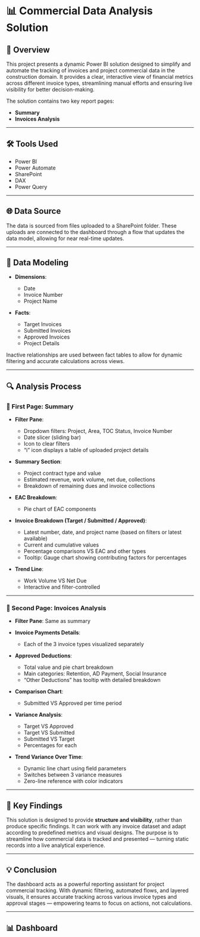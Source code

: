 # 📊 Commercial Data Analysis Solution

## 📅 Overview  
This project presents a dynamic Power BI solution designed to simplify and automate the tracking of invoices and project commercial data in the construction domain. It provides a clear, interactive view of financial metrics across different invoice types, streamlining manual efforts and ensuring live visibility for better decision-making.

The solution contains two key report pages:  
- **Summary**  
- **Invoices Analysis**

---

## 🛠️ Tools Used  
- Power BI  
- Power Automate  
- SharePoint  
- DAX  
- Power Query  

---

## 🌐 Data Source  
The data is sourced from files uploaded to a SharePoint folder. These uploads are connected to the dashboard through a flow that updates the data model, allowing for near real-time updates.

---

## 🔗 Data Modeling  
- **Dimensions**:  
  - Date  
  - Invoice Number  
  - Project Name  

- **Facts**:  
  - Target Invoices  
  - Submitted Invoices  
  - Approved Invoices  
  - Project Details  

Inactive relationships are used between fact tables to allow for dynamic filtering and accurate calculations across views.

---

## 🔍 Analysis Process  

### 📄 First Page: Summary  
- **Filter Pane**:  
  - Dropdown filters: Project, Area, TOC Status, Invoice Number  
  - Date slicer (sliding bar)  
  - Icon to clear filters  
  - “i” icon displays a table of uploaded project details  

- **Summary Section**:  
  - Project contract type and value  
  - Estimated revenue, work volume, net due, collections  
  - Breakdown of remaining dues and invoice collections  

- **EAC Breakdown**:  
  - Pie chart of EAC components  

- **Invoice Breakdown (Target / Submitted / Approved)**:  
  - Latest number, date, and project name (based on filters or latest available)  
  - Current and cumulative values  
  - Percentage comparisons VS EAC and other types  
  - Tooltip: Gauge chart showing contributing factors for percentages  

- **Trend Line**:  
  - Work Volume VS Net Due  
  - Interactive and filter-controlled  

---

### 📄 Second Page: Invoices Analysis  
- **Filter Pane**: Same as summary  

- **Invoice Payments Details**:  
  - Each of the 3 invoice types visualized separately  

- **Approved Deductions**:  
  - Total value and pie chart breakdown  
  - Main categories: Retention, AD Payment, Social Insurance  
  - “Other Deductions” has tooltip with detailed breakdown  

- **Comparison Chart**:  
  - Submitted VS Approved per time period  

- **Variance Analysis**:  
  - Target VS Approved  
  - Target VS Submitted  
  - Submitted VS Target  
  - Percentages for each  

- **Trend Variance Over Time**:  
  - Dynamic line chart using field parameters  
  - Switches between 3 variance measures  
  - Zero-line reference with color indicators  

---

## 📌 Key Findings  
This solution is designed to provide **structure and visibility**, rather than produce specific findings. It can work with any invoice dataset and adapt according to predefined metrics and visual designs. The purpose is to streamline how commercial data is tracked and presented — turning static records into a live analytical experience.

---

## 💡 Conclusion  
The dashboard acts as a powerful reporting assistant for project commercial tracking. With dynamic filtering, automated flows, and layered visuals, it ensures accurate tracking across various invoice types and approval stages — empowering teams to focus on actions, not calculations.

---

## 📊 Dashboard  


